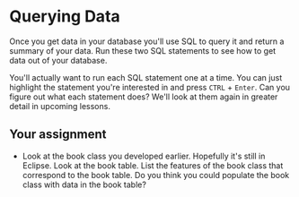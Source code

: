 # Querying Data

Once you get data in your database you'll use SQL to query it and return a summary of your data. Run these two SQL statements to see how to get data out of your database.

You'll actually want to run each SQL statement one at a time. You can just highlight the statement you're interested in and press `CTRL` + `Enter`. Can you figure out what each statement does? We'll look at them again in greater detail in upcoming lessons.

## Your assignment

* Look at the book class you developed earlier. Hopefully it's still in Eclipse. Look at the book table. List the features of the book class that correspond to the book table. Do you think you could populate the book class with data in the book table?

